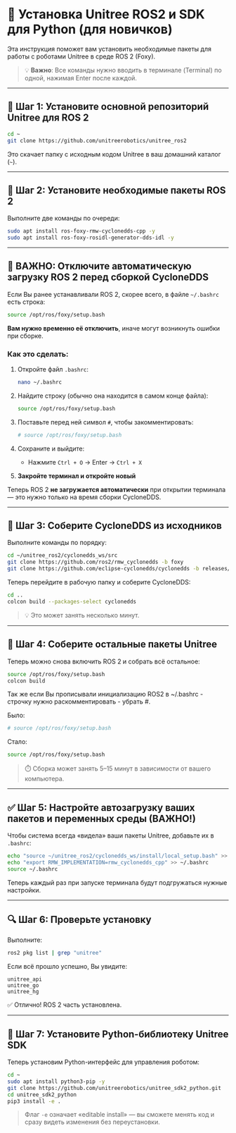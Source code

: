 # 🐾 Установка Unitree ROS2 и SDK для Python (для новичков)

Эта инструкция поможет вам установить необходимые пакеты для работы с роботами Unitree в среде ROS 2 (Foxy).

> 💡 **Важно**: Все команды нужно вводить в терминале (Terminal) по одной, нажимая Enter после каждой.

---

## 🔧 Шаг 1: Установите основной репозиторий Unitree для ROS 2

```bash
cd ~
git clone https://github.com/unitreerobotics/unitree_ros2
```

Это скачает папку с исходным кодом Unitree в ваш домашний каталог (`~`).

---

## 🔌 Шаг 2: Установите необходимые пакеты ROS 2

Выполните две команды по очереди:

```bash
sudo apt install ros-foxy-rmw-cyclonedds-cpp -y
sudo apt install ros-foxy-rosidl-generator-dds-idl -y
```

---

## 🛑 ВАЖНО: Отключите автоматическую загрузку ROS 2 перед сборкой CycloneDDS

Если Вы ранее устанавливали ROS 2, скорее всего, в файле `~/.bashrc` есть строка:

```bash
source /opt/ros/foxy/setup.bash
```

**Вам нужно временно её отключить**, иначе могут возникнуть ошибки при сборке.

### Как это сделать:

1. Откройте файл `.bashrc`:
   ```bash
   nano ~/.bashrc
   ```

2. Найдите строку (обычно она находится в самом конце файла):
   ```bash
   source /opt/ros/foxy/setup.bash
   ```

3. Поставьте перед ней символ `#`, чтобы закомментировать:
   ```bash
   # source /opt/ros/foxy/setup.bash
   ```

4. Сохраните и выйдите:
   - Нажмите `Ctrl + O` → Enter → `Ctrl + X`

5. **Закройте терминал и откройте новый** 

Теперь ROS 2 **не загружается автоматически** при открытии терминала — это нужно только на время сборки CycloneDDS.

---

## 🧱 Шаг 3: Соберите CycloneDDS из исходников

Выполните команды по порядку:

```bash
cd ~/unitree_ros2/cyclonedds_ws/src
git clone https://github.com/ros2/rmw_cyclonedds -b foxy
git clone https://github.com/eclipse-cyclonedds/cyclonedds -b releases/0.10.x
```

Теперь перейдите в рабочую папку и соберите CycloneDDS:

```bash
cd ..
colcon build --packages-select cyclonedds
```

> 💡 Это может занять несколько минут.

---

## 🧩 Шаг 4: Соберите остальные пакеты Unitree

Теперь можно снова включить ROS 2 и собрать всё остальное:

```bash
source /opt/ros/foxy/setup.bash
colcon build
```

Так же если Вы прописывали инициализацию ROS2 в ~/.bashrc - строчку нужно раскомментировать - убрать #.

Было:
```bash
# source /opt/ros/foxy/setup.bash
```
   
Стало:
```bash
source /opt/ros/foxy/setup.bash
```

> ⏱️ Сборка может занять 5–15 минут в зависимости от вашего компьютера.

---

## ✅ Шаг 5: Настройте автозагрузку ваших пакетов и переменных среды (ВАЖНО!)

Чтобы система всегда «видела» ваши пакеты Unitree, добавьте их в `.bashrc`:

```bash
echo "source ~/unitree_ros2/cyclonedds_ws/install/local_setup.bash" >> ~/.bashrc
echo "export RMW_IMPLEMENTATION=rmw_cyclonedds_cpp" >> ~/.bashrc
source ~/.bashrc
```

Теперь каждый раз при запуске терминала будут подгружаться нужные настройки.

---

## 🔍 Шаг 6: Проверьте установку

Выполните:

```bash
ros2 pkg list | grep "unitree"
```

Если всё прошло успешно, Вы увидите:

```
unitree_api
unitree_go
unitree_hg
```

✅ Отлично! ROS 2 часть установлена.

---

## 🐍 Шаг 7: Установите Python-библиотеку Unitree SDK

Теперь установим Python-интерфейс для управления роботом:

```bash
cd ~
sudo apt install python3-pip -y
git clone https://github.com/unitreerobotics/unitree_sdk2_python.git
cd unitree_sdk2_python
pip3 install -e .
```

> Флаг `-e` означает «editable install» — вы сможете менять код и сразу видеть изменения без переустановки.

